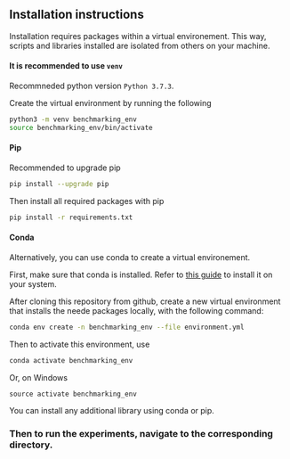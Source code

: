 ## Installation instructions



Installation requires packages within a virtual environement. This way, scripts and libraries installed are isolated from others on your machine.
#### It is recommended to use `venv`
Recommneded python version `Python 3.7.3`.

Create the virtual environment by running the following
```bash
python3 -m venv benchmarking_env 
source benchmarking_env/bin/activate
```

#### Pip
Recommended to upgrade pip
```bash
pip install --upgrade pip
```

Then install all required packages with pip

```bash
pip install -r requirements.txt
```
#### Conda
Alternatively, you can use conda to create a virtual environement.

First, make sure that conda is installed. Refer to [this guide](https://conda.io/projects/conda/en/latest/user-guide/install/index.html) to install it on your system.

After cloning this repository from github, create a new virtual environment that installs the neede packages locally, with the following command:

```bash
conda env create -n benchmarking_env --file environment.yml
```

Then to activate this environment, use
```bash
conda activate benchmarking_env
```
Or, on Windows
```
source activate benchmarking_env
```

You can install any additional library using conda or pip.

### Then to run the experiments, navigate to the corresponding directory.
